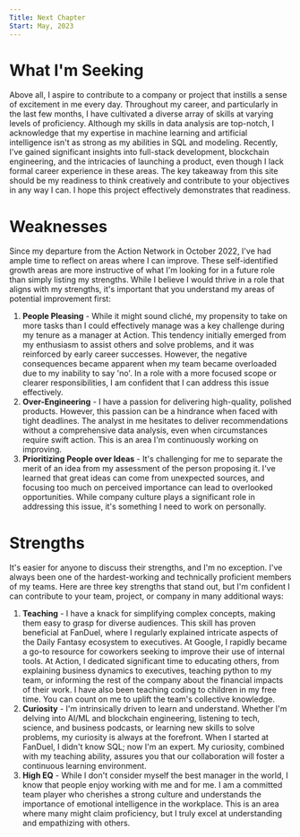 ```yaml
---
Title: Next Chapter
Start: May, 2023
---
```



# What I'm Seeking


Above all, I aspire to contribute to a company or project that instills a sense of excitement in me every day. Throughout my career, and particularly in the last few months, I have cultivated a diverse array of skills at varying levels of proficiency. Although my skills in data analysis are top-notch, I acknowledge that my expertise in machine learning and artificial intelligence isn't as strong as my abilities in SQL and modeling. Recently, I've gained significant insights into full-stack development, blockchain engineering, and the intricacies of launching a product, even though I lack formal career experience in these areas. The key takeaway from this site should be my readiness to think creatively and contribute to your objectives in any way I can. I hope this project effectively demonstrates that readiness.


# Weaknesses


Since my departure from the Action Network in October 2022, I've had ample time to reflect on areas where I can improve. These self-identified growth areas are more instructive of what I'm looking for in a future role than simply listing my strengths. While I believe I would thrive in a role that aligns with my strengths, it's important that you understand my areas of potential improvement first:
1. **People Pleasing** - While it might sound cliché, my propensity to take on more tasks than I could effectively manage was a key challenge during my tenure as a manager at Action. This tendency initially emerged from my enthusiasm to assist others and solve problems, and it was reinforced by early career successes. However, the negative consequences became apparent when my team became overloaded due to my inability to say 'no'. In a role with a more focused scope or clearer responsibilities, I am confident that I can address this issue effectively.
2. **Over-Engineering** - I have a passion for delivering high-quality, polished products. However, this passion can be a hindrance when faced with tight deadlines. The analyst in me hesitates to deliver recommendations without a comprehensive data analysis, even when circumstances require swift action. This is an area I'm continuously working on improving.
3. **Prioritizing People over Ideas** - It's challenging for me to separate the merit of an idea from my assessment of the person proposing it. I've learned that great ideas can come from unexpected sources, and focusing too much on perceived importance can lead to overlooked opportunities. While company culture plays a significant role in addressing this issue, it's something I need to work on personally.


# Strengths


It's easier for anyone to discuss their strengths, and I'm no exception. I've always been one of the hardest-working and technically proficient members of my teams. Here are three key strengths that stand out, but I'm confident I can contribute to your team, project, or company in many additional ways:
1. **Teaching** - I have a knack for simplifying complex concepts, making them easy to grasp for diverse audiences. This skill has proven beneficial at FanDuel, where I regularly explained intricate aspects of the Daily Fantasy ecosystem to executives. At Google, I rapidly became a go-to resource for coworkers seeking to improve their use of internal tools. At Action, I dedicated significant time to educating others, from explaining business dynamics to executives, teaching python to my team, or informing the rest of the company about the financial impacts of their work. I have also been teaching coding to children in my free time. You can count on me to uplift the team's collective knowledge.
2. **Curiosity** - I'm intrinsically driven to learn and understand. Whether I'm delving into AI/ML and blockchain engineering, listening to tech, science, and business podcasts, or learning new skills to solve problems, my curiosity is always at the forefront. When I started at FanDuel, I didn't know SQL; now I'm an expert. My curiosity, combined with my teaching ability, assures you that our collaboration will foster a continuous learning environment.
3. **High EQ** - While I don't consider myself the best manager in the world, I know that people enjoy working with me and for me. I am a committed team player who cherishes a strong culture and understands the importance of emotional intelligence in the workplace. This is an area where many might claim proficiency, but I truly excel at understanding and empathizing with others.